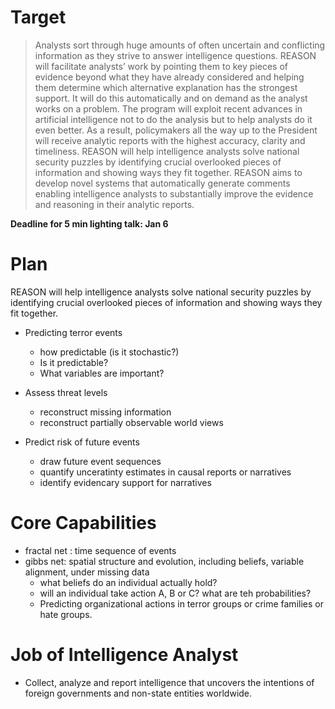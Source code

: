 # Target

> Analysts sort through huge amounts of often uncertain and conflicting information as they strive to answer intelligence questions. REASON will facilitate analysts’ work by pointing them to key pieces of evidence beyond what they have already considered and helping them determine which alternative explanation has the strongest support. It will do this automatically and on demand as the analyst works on a problem. The program will exploit recent advances in artificial intelligence not to do the analysis but to help analysts do it even better. As a result, policymakers all the way up to the President will receive analytic reports with the highest accuracy, clarity and timeliness. REASON will help intelligence analysts solve national security puzzles by identifying crucial overlooked pieces of information and showing ways they fit together. REASON aims to develop novel systems that automatically generate comments enabling intelligence analysts to substantially improve the evidence and reasoning in their analytic reports.

**Deadline for 5 min lighting talk: Jan 6**

# Plan

REASON will help intelligence analysts solve national security puzzles by identifying crucial overlooked pieces of information and showing ways they fit together.

+ Predicting terror events
    - how predictable (is it stochastic?)
    - Is it predictable?
    - What variables are important?

+ Assess threat levels
    - reconstruct missing information
    - reconstruct partially observable world views

+ Predict risk of future events
    - draw future event sequences
    - quantify unceratinty estimates in causal reports or narratives
    - identify evidencary support for narratives

# Core Capabilities

+ fractal net : time sequence of events
+ gibbs net: spatial structure and evolution, including beliefs, variable alignment, under missing data
    - what beliefs do an individual actually hold?
    - will an individual take action A, B or C? what are teh probabilities?
    - Predicting organizational actions in terror groups or crime families or hate groups.

# Job of Intelligence Analyst

+ Collect, analyze and report intelligence that uncovers the intentions of foreign governments and non-state entities worldwide.